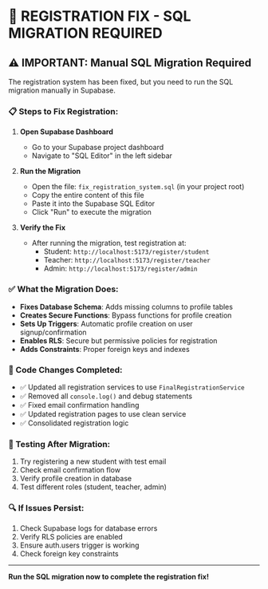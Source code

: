 # 🔧 REGISTRATION FIX - SQL MIGRATION REQUIRED

## ⚠️ IMPORTANT: Manual SQL Migration Required

The registration system has been fixed, but you need to run the SQL migration manually in Supabase.

### 📋 Steps to Fix Registration:

1. **Open Supabase Dashboard**
   - Go to your Supabase project dashboard
   - Navigate to "SQL Editor" in the left sidebar

2. **Run the Migration**
   - Open the file: `fix_registration_system.sql` (in your project root)
   - Copy the entire content of this file
   - Paste it into the Supabase SQL Editor
   - Click "Run" to execute the migration

3. **Verify the Fix**
   - After running the migration, test registration at:
     - Student: `http://localhost:5173/register/student`
     - Teacher: `http://localhost:5173/register/teacher`
     - Admin: `http://localhost:5173/register/admin`

### ✅ What the Migration Does:

- **Fixes Database Schema**: Adds missing columns to profile tables
- **Creates Secure Functions**: Bypass functions for profile creation
- **Sets Up Triggers**: Automatic profile creation on user signup/confirmation
- **Enables RLS**: Secure but permissive policies for registration
- **Adds Constraints**: Proper foreign keys and indexes

### 🚀 Code Changes Completed:

- ✅ Updated all registration services to use `FinalRegistrationService`
- ✅ Removed all `console.log()` and debug statements
- ✅ Fixed email confirmation handling
- ✅ Updated registration pages to use clean service
- ✅ Consolidated registration logic

### 🧪 Testing After Migration:

1. Try registering a new student with test email
2. Check email confirmation flow
3. Verify profile creation in database
4. Test different roles (student, teacher, admin)

### 🔍 If Issues Persist:

1. Check Supabase logs for database errors
2. Verify RLS policies are enabled
3. Ensure auth.users trigger is working
4. Check foreign key constraints

---

**Run the SQL migration now to complete the registration fix!**
